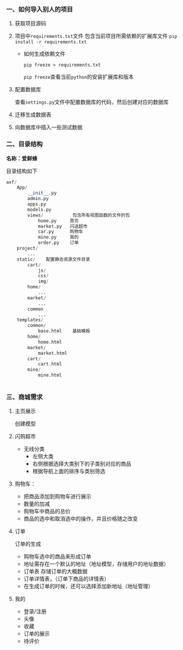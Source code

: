 ### 一、如何导入别人的项目

1. 获取项目源码

2. 项目中`requirements.txt`文件 包含当前项目所需依赖的扩展库文件 `pip install -r requirements.txt`

   - 如何生成依赖文件

     `pip freeze > requirements.txt`

     `pip freeze`查看当前`python`的安装扩展库和版本

3. 配置数据库

   查看`settings.py`文件中配置数据库的代码，然后创建对应的数据库

4. 迁移生成数据表

5. 向数据库中插入一些测试数据

### 二、目录结构

**名称：爱鲜蜂**

目录结构如下

```python
axf/
	App/
    	__init__.py
        admin.py
        apps.py
        models.py
        views/           包含所有视图函数的文件的包
        	home.py		首页
            market.py	闪送超市
            car.py		购物车
            mine.py		我的
            order.py	订单
    project/
    	...
    static/    配置静态资源文件目录
    	cart/
        	js/
            css/
            img/
        home/
        	...
        market/
        	...
        common
        	...
    templates/
    	common/
        	base.html    基础模板
        home/
        	home.html
        market/
        	market.html
        cart/
        	cart.html
        mine/
        	mine.html
    
```

### 三、商城需求

1. 主页展示

   创建模型

2. 闪购超市

   - 无线分类
     - 左侧大类
     - 右侧根据选择大类别下的子类别对应的商品
     - 根据导航上面的排序与类别筛选

3. 购物车：

   - 把商品添加到购物车进行展示
   - 数量的加减
   - 购物车中商品的总价
   - 商品的选中和取消选中的操作，并且价格随之改变

4. 订单

   订单的生成

   - 购物车选中的商品来形成订单
   - 地址需存在一个默认的地址（地址模型，存储用户的地址数据）
   - 订单表 存储订单的大概数据
   - 订单详情表，（订单下商品的详情表）
   - 在生成订单的时候，还可以选择添加新地址（地址管理）

5. 我的

   - 登录/注册
   - 头像
   - 收藏
   - 订单的展示
   - 待评价

